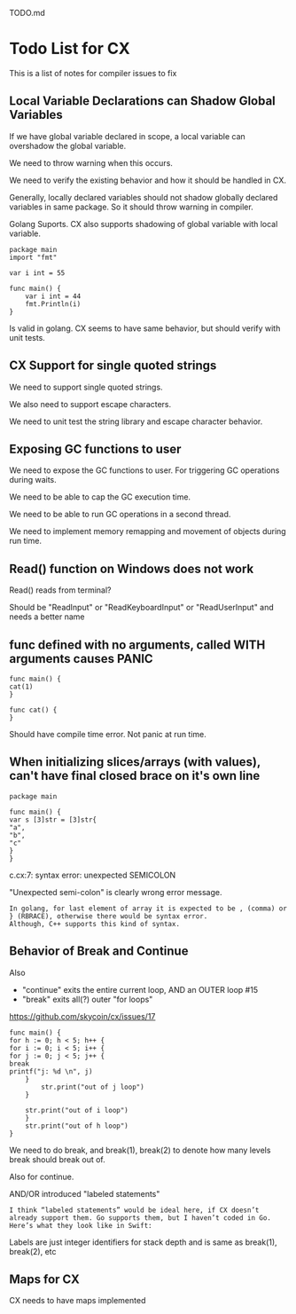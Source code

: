 TODO.md

# Todo List for CX

This is a list of notes for compiler issues to fix

## Local Variable Declarations can Shadow Global Variables

If we have global variable declared in scope, a local variable can overshadow the global variable.

We need to throw warning when this occurs.

We need to verify the existing behavior and how it should be handled in CX.

Generally, locally declared variables should not shadow globally declared variables in same package. So it should throw warning in compiler.

Golang Suports. CX also supports shadowing of global variable with local variable.

```
package main
import "fmt"

var i int = 55

func main() {
	var i int = 44
	fmt.Println(i)
}
```

Is valid in golang. CX seems to have same behavior, but should verify with unit tests.


## CX Support for single quoted strings

We need to support single quoted strings.

We also need to support escape characters.

We need to unit test the string library and escape character behavior.

## Exposing GC functions to user

We need to expose the GC functions to user. For triggering GC operations during waits.

We need to be able to cap the GC execution time.

We need to be able to run GC operations in a second thread.

We need to implement memory remapping and movement of objects during run time.

## Read() function on Windows does not work

Read() reads from terminal?

Should be "ReadInput" or "ReadKeyboardInput" or "ReadUserInput" and needs a better name

## func defined with no arguments, called WITH arguments causes PANIC

```
func main() {
cat(1)
}

func cat() {
}
```

Should have compile time error. Not panic at run time.

## When initializing slices/arrays (with values), can't have final closed brace on it's own line

```
package main

func main() {
var s [3]str = [3]str{
"a",
"b",
"c"
}
}
```

c.cx:7: syntax error: unexpected SEMICOLON

"Unexpected semi-colon" is clearly wrong error message.

```
In golang, for last element of array it is expected to be , (comma) or } (RBRACE), otherwise there would be syntax error.
Although, C++ supports this kind of syntax.
```

## Behavior of Break and Continue

Also
- "continue" exits the entire current loop, AND an OUTER loop #15
- "break" exits all(?) outer "for loops" 

https://github.com/skycoin/cx/issues/17

```
func main() {
for h := 0; h < 5; h++ {
for i := 0; i < 5; i++ {
for j := 0; j < 5; j++ {
break
printf("j: %d \n", j)
	}
  		str.print("out of j loop")
	}

	str.print("out of i loop")
	}
	str.print("out of h loop")
}

```

We need to do break, and break(1), break(2) to denote how many levels break should break out of.

Also for continue.

AND/OR introduced "labeled statements"
```
I think “labeled statements” would be ideal here, if CX doesn’t already support them. Go supports them, but I haven’t coded in Go. Here’s what they look like in Swift:
```

Labels are just integer identifiers for stack depth and is same as break(1), break(2), etc

## Maps for CX

CX needs to have maps implemented